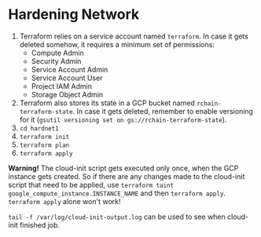 # Hardening Network

1. Terraform relies on a service account named `terraform`.  In case it gets
   deleted somehow, it requires a minimum set of permissions:
    * Compute Admin
    * Security Admin
    * Service Account Admin
    * Service Account User
    * Project IAM Admin
    * Storage Object Admin
2. Terraform also stores its state in a GCP bucket named
   `rchain-terraform-state`.  In case it gets deleted, remember to enable
   versioning for it (`gsutil versioning set on gs://rchain-terraform-state`).
3. `cd hardnet1`
4. `terraform init`
5. `terraform plan`
6. `terraform apply`

**Warning!** The cloud-init script gets executed only once, when the GCP instance
gets created.  So if there are any changes made to the cloud-init script that
need to be applied, use `terraform taint
google_compute_instance.INSTANCE_NAME` and then `terraform apply`.  `terraform
apply` alone won't work!

`tail -f /var/log/cloud-init-output.log` can be used to see when cloud-init finished job.
